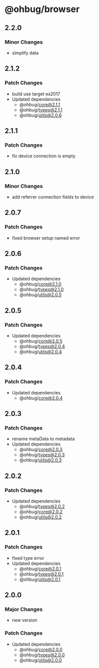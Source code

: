 # @ohbug/browser

## 2.2.0

### Minor Changes

- simplify data

## 2.1.2

### Patch Changes

- build use target es2017
- Updated dependencies
  - @ohbug/core@2.1.1
  - @ohbug/types@2.1.1
  - @ohbug/utils@2.0.6

## 2.1.1

### Patch Changes

- fix device connection is empty

## 2.1.0

### Minor Changes

- add referrer connection fields to device

## 2.0.7

### Patch Changes

- fixed browser setup named error

## 2.0.6

### Patch Changes

- Updated dependencies
  - @ohbug/core@2.1.0
  - @ohbug/types@2.1.0
  - @ohbug/utils@2.0.5

## 2.0.5

### Patch Changes

- Updated dependencies
  - @ohbug/core@2.0.5
  - @ohbug/types@2.0.4
  - @ohbug/utils@2.0.4

## 2.0.4

### Patch Changes

- Updated dependencies
  - @ohbug/core@2.0.4

## 2.0.3

### Patch Changes

- rename metaData to metadata
- Updated dependencies
  - @ohbug/core@2.0.3
  - @ohbug/types@2.0.3
  - @ohbug/utils@2.0.3

## 2.0.2

### Patch Changes

- Updated dependencies
  - @ohbug/types@2.0.2
  - @ohbug/core@2.0.2
  - @ohbug/utils@2.0.2

## 2.0.1

### Patch Changes

- fixed type error
- Updated dependencies
  - @ohbug/core@2.0.1
  - @ohbug/types@2.0.1
  - @ohbug/utils@2.0.1

## 2.0.0

### Major Changes

- new version

### Patch Changes

- Updated dependencies
  - @ohbug/core@2.0.0
  - @ohbug/types@2.0.0
  - @ohbug/utils@2.0.0
